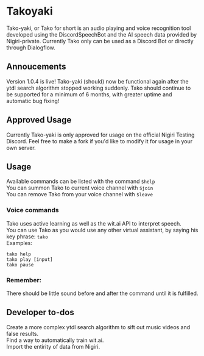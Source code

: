 # Takoyaki
Tako-yaki, or Tako for short is an audio playing and voice recognition tool developed using the DiscordSpeechBot and the AI speech data provided by Nigiri-private.  Currently Tako only can be used as a Discord Bot or directly through Dialogflow.

## Annoucements
Version 1.0.4 is live! Tako-yaki (should) now be functional again after the ytdl search algorithm stopped working suddenly. Tako should continue to be supported for a minimum of 6 months, with greater uptime and automatic bug fixing!

## Approved Usage
Currently Tako-yaki is only approved for usage on the official Nigiri Testing Discord. Feel free to make a fork if you'd like to modify it for usage in your own server.

## Usage
Available commands can be listed with the command `$help`  
You can summon Tako to current voice channel with `$join`  
You can remove Tako from your voice channel with `$leave`  

### Voice commands
Tako uses active learning as well as the wit.ai API to interpret speech.  
You can use Tako as you would use any other virtual assistant, by saying his key phrase: `tako`  
Examples:  
```
tako help
tako play [input]
tako pause
```
### Remember:
There should be little sound before and after the command until it is fulfilled.
## Developer to-dos
Create a more complex ytdl search algorithm to sift out music videos and false results.  
Find a way to automatically train wit.ai.  
Import the entirity of data from Nigiri.  
